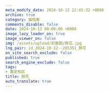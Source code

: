 ```yaml
---
meta_modify_date: 2024-10-13 22:45:32 +0800
archive: true
category: 猫档案
comments_disable: false
date: 2024-10-12 00:00:00 +0000
image_lazy_loader_on: true
image_viewer_on: false
img: /assets/upload/封面图/胖花.jpg
lng_pair: id_2024-10-12--205351_胖花
on_site_search_exclude: false
published: true
search_engine_exclude: false
tags:
- 嘉定校区
title: 胖花
auto_translate: true
---
```

